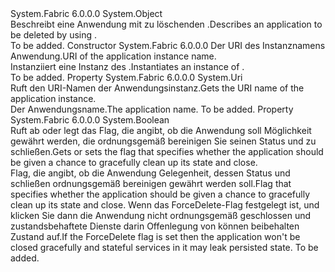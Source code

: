 <Type Name="DeleteApplicationDescription" FullName="System.Fabric.Description.DeleteApplicationDescription">
  <TypeSignature Language="C#" Value="public sealed class DeleteApplicationDescription" />
  <TypeSignature Language="ILAsm" Value=".class public auto ansi sealed beforefieldinit DeleteApplicationDescription extends System.Object" />
  <TypeSignature Language="DocId" Value="T:System.Fabric.Description.DeleteApplicationDescription" />
  <TypeSignature Language="VB.NET" Value="Public NotInheritable Class DeleteApplicationDescription" />
  <TypeSignature Language="F#" Value="type DeleteApplicationDescription = class" />
  <AssemblyInfo>
    <AssemblyName>System.Fabric</AssemblyName>
    <AssemblyVersion>6.0.0.0</AssemblyVersion>
  </AssemblyInfo>
  <Base>
    <BaseTypeName>System.Object</BaseTypeName>
  </Base>
  <Interfaces />
  <Docs>
    <summary>
      <para><span data-ttu-id="c7dcf-101">Beschreibt eine Anwendung mit zu löschenden <see cref="M:System.Fabric.FabricClient.ApplicationManagementClient.DeleteApplicationAsync(System.Fabric.Description.DeleteApplicationDescription,System.TimeSpan,System.Threading.CancellationToken)" />.</span><span class="sxs-lookup"><span data-stu-id="c7dcf-101">Describes an application to be deleted by using <see cref="M:System.Fabric.FabricClient.ApplicationManagementClient.DeleteApplicationAsync(System.Fabric.Description.DeleteApplicationDescription,System.TimeSpan,System.Threading.CancellationToken)" />.</span></span></para>
    </summary>
    <remarks>To be added.</remarks>
  </Docs>
  <Members>
    <Member MemberName=".ctor">
      <MemberSignature Language="C#" Value="public DeleteApplicationDescription (Uri applicationName);" />
      <MemberSignature Language="ILAsm" Value=".method public hidebysig specialname rtspecialname instance void .ctor(class System.Uri applicationName) cil managed" />
      <MemberSignature Language="DocId" Value="M:System.Fabric.Description.DeleteApplicationDescription.#ctor(System.Uri)" />
      <MemberSignature Language="VB.NET" Value="Public Sub New (applicationName As Uri)" />
      <MemberSignature Language="F#" Value="new System.Fabric.Description.DeleteApplicationDescription : Uri -&gt; System.Fabric.Description.DeleteApplicationDescription" Usage="new System.Fabric.Description.DeleteApplicationDescription applicationName" />
      <MemberType>Constructor</MemberType>
      <AssemblyInfo>
        <AssemblyName>System.Fabric</AssemblyName>
        <AssemblyVersion>6.0.0.0</AssemblyVersion>
      </AssemblyInfo>
      <Parameters>
        <Parameter Name="applicationName" Type="System.Uri" />
      </Parameters>
      <Docs>
        <param name="applicationName">
          <para><span data-ttu-id="c7dcf-102">Der URI des Instanznamens Anwendung.</span><span class="sxs-lookup"><span data-stu-id="c7dcf-102">URI of the application instance name.</span></span></para>
        </param>
        <summary>
          <para><span data-ttu-id="c7dcf-103">Instanziiert eine Instanz des <see cref="T:System.Fabric.Description.DeleteApplicationDescription" />.</span><span class="sxs-lookup"><span data-stu-id="c7dcf-103">Instantiates an instance of <see cref="T:System.Fabric.Description.DeleteApplicationDescription" />.</span></span> </para>
        </summary>
        <remarks>To be added.</remarks>
      </Docs>
    </Member>
    <Member MemberName="ApplicationName">
      <MemberSignature Language="C#" Value="public Uri ApplicationName { get; }" />
      <MemberSignature Language="ILAsm" Value=".property instance class System.Uri ApplicationName" />
      <MemberSignature Language="DocId" Value="P:System.Fabric.Description.DeleteApplicationDescription.ApplicationName" />
      <MemberSignature Language="VB.NET" Value="Public ReadOnly Property ApplicationName As Uri" />
      <MemberSignature Language="F#" Value="member this.ApplicationName : Uri" Usage="System.Fabric.Description.DeleteApplicationDescription.ApplicationName" />
      <MemberType>Property</MemberType>
      <AssemblyInfo>
        <AssemblyName>System.Fabric</AssemblyName>
        <AssemblyVersion>6.0.0.0</AssemblyVersion>
      </AssemblyInfo>
      <ReturnValue>
        <ReturnType>System.Uri</ReturnType>
      </ReturnValue>
      <Docs>
        <summary>
          <para><span data-ttu-id="c7dcf-104">Ruft den URI-Namen der Anwendungsinstanz.</span><span class="sxs-lookup"><span data-stu-id="c7dcf-104">Gets the URI name of the application instance.</span></span></para>
        </summary>
        <value>
          <para><span data-ttu-id="c7dcf-105">Der Anwendungsname.</span><span class="sxs-lookup"><span data-stu-id="c7dcf-105">The application name.</span></span></para>
        </value>
        <remarks>To be added.</remarks>
      </Docs>
    </Member>
    <Member MemberName="ForceDelete">
      <MemberSignature Language="C#" Value="public bool ForceDelete { get; set; }" />
      <MemberSignature Language="ILAsm" Value=".property instance bool ForceDelete" />
      <MemberSignature Language="DocId" Value="P:System.Fabric.Description.DeleteApplicationDescription.ForceDelete" />
      <MemberSignature Language="VB.NET" Value="Public Property ForceDelete As Boolean" />
      <MemberSignature Language="F#" Value="member this.ForceDelete : bool with get, set" Usage="System.Fabric.Description.DeleteApplicationDescription.ForceDelete" />
      <MemberType>Property</MemberType>
      <AssemblyInfo>
        <AssemblyName>System.Fabric</AssemblyName>
        <AssemblyVersion>6.0.0.0</AssemblyVersion>
      </AssemblyInfo>
      <ReturnValue>
        <ReturnType>System.Boolean</ReturnType>
      </ReturnValue>
      <Docs>
        <summary>
          <para><span data-ttu-id="c7dcf-106">Ruft ab oder legt das Flag, die angibt, ob die Anwendung soll Möglichkeit gewährt werden, die ordnungsgemäß bereinigen Sie seinen Status und zu schließen.</span><span class="sxs-lookup"><span data-stu-id="c7dcf-106">Gets or sets the flag that specifies whether the application should be given a chance to gracefully clean up its state and close.</span></span></para>
        </summary>
        <value>
          <para><span data-ttu-id="c7dcf-107">Flag, die angibt, ob die Anwendung Gelegenheit, dessen Status und schließen ordnungsgemäß bereinigen gewährt werden soll.</span><span class="sxs-lookup"><span data-stu-id="c7dcf-107">Flag that specifies whether the application should be given a chance to gracefully clean up its state and close.</span></span></para>
          <para><span data-ttu-id="c7dcf-108">Wenn das ForceDelete-Flag festgelegt ist, und klicken Sie dann die Anwendung nicht ordnungsgemäß geschlossen und zustandsbehaftete Dienste darin Offenlegung von können beibehalten Zustand auf.</span><span class="sxs-lookup"><span data-stu-id="c7dcf-108">If the ForceDelete flag is set then the application won't be closed gracefully and stateful services in it may leak persisted state.</span></span></para>
        </value>
        <remarks>To be added.</remarks>
      </Docs>
    </Member>
  </Members>
</Type>